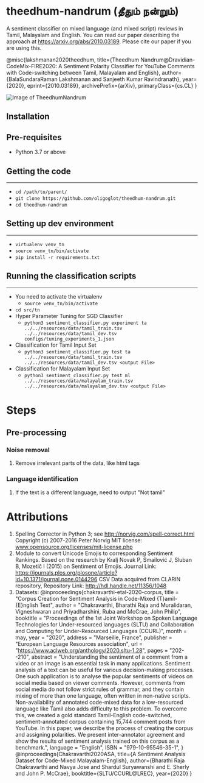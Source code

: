 # theedhum-nandrum (தீதும் நன்றும்)
A sentiment classifier on mixed language (and mixed script) reviews in Tamil, Malayalam and English. You can read our paper describing the approach at https://arxiv.org/abs/2010.03189. Please cite our paper if you are using this.

@misc{lakshmanan2020theedhum,
      title={Theedhum Nandrum@Dravidian-CodeMix-FIRE2020: A Sentiment Polarity Classifier for YouTube Comments with Code-switching between Tamil, Malayalam and English}, 
      author={BalaSundaraRaman Lakshmanan and Sanjeeth Kumar Ravindranath},
      year={2020},
      eprint={2010.03189},
      archivePrefix={arXiv},
      primaryClass={cs.CL}
}

![Image of TheedhumNandrum](https://raw.githubusercontent.com/oligoglot/theedhum-nandrum/3d3e3f2ad236b74e7917c956f819c7316f3bc690/t-n.png)

## Installation
## Pre-requisites
* Python 3.7 or above
## Getting the code
----------------
* `cd /path/to/parent/`
* `git clone https://github.com/oligoglot/theedhum-nandrum.git`
* `cd theedhum-nandrum`

## Setting up dev environment
----------------
* `virtualenv venv_tn`
* `source venv_tn/bin/activate`
* `pip install -r requirements.txt `

## Running the classification scripts
----------------
* You need to activate the virtualenv
    * `source venv_tn/bin/activate`
* `cd src/tn`
* Hyper Parameter Tuning for SGD Classifier
   * `python3 sentiment_classifier.py experiment ta ../../resources/data/tamil_train.tsv ../../resources/data/tamil_dev.tsv configs/tuning_experiments_1.json`
* Classification for Tamil Input Set
  * `python3 sentiment_classifier.py test ta ../../resources/data/tamil_train.tsv ../../resources/data/tamil_dev.tsv <output File>`
* Classification for Malayalam Input Set
  * `python3 sentiment_classifier.py test ml ../../resources/data/malayalam_train.tsv ../../resources/data/malayalam_dev.tsv <output File>`


# Steps
## Pre-processing
### Noise removal
1. Remove irrelevant parts of the data, like html tags

### Language identification
1. If the text is a different language, need to output "Not tamil"

# Attributions
1. Spelling Corrector in Python 3; see http://norvig.com/spell-correct.html
    Copyright (c) 2007-2016 Peter Norvig
    MIT license: www.opensource.org/licenses/mit-license.php
2. Module to convert Unicode Emojis to corresponding Sentiment Rankings.
    Based on the research by Kralj Novak P, Smailović J, Sluban B, Mozetič I
    (2015) on Sentiment of Emojis.
    Journal Link:
    https://journals.plos.org/plosone/article?id=10.1371/journal.pone.0144296
    CSV Data acquired from CLARIN repository,
    Repository Link: http://hdl.handle.net/11356/1048
3. Datasets: 
   @inproceedings{chakravarthi-etal-2020-corpus,
    title = "Corpus Creation for Sentiment Analysis in Code-Mixed {T}amil-{E}nglish Text",
    author = "Chakravarthi, Bharathi Raja  and
      Muralidaran, Vigneshwaran  and
      Priyadharshini, Ruba  and
      McCrae, John Philip",
    booktitle = "Proceedings of the 1st Joint Workshop on Spoken Language Technologies for Under-resourced languages (SLTU) and Collaboration and Computing for Under-Resourced Languages (CCURL)",
    month = may,
    year = "2020",
    address = "Marseille, France",
    publisher = "European Language Resources association",
    url = "https://www.aclweb.org/anthology/2020.sltu-1.28",
    pages = "202--210",
    abstract = "Understanding the sentiment of a comment from a video or an image is an essential task in many applications. Sentiment analysis of a text can be useful for various decision-making processes. One such application is to analyse the popular sentiments of videos on social media based on viewer comments. However, comments from social media do not follow strict rules of grammar, and they contain mixing of more than one language, often written in non-native scripts. Non-availability of annotated code-mixed data for a low-resourced language like Tamil also adds difficulty to this problem. To overcome this, we created a gold standard Tamil-English code-switched, sentiment-annotated corpus containing 15,744 comment posts from YouTube. In this paper, we describe the process of creating the corpus and assigning polarities. We present inter-annotator agreement and show the results of sentiment analysis trained on this corpus as a benchmark.",
    language = "English",
    ISBN = "979-10-95546-35-1",
}
@inproceedings{Chakravarthi2020ASA,
  title={A Sentiment Analysis Dataset for Code-Mixed Malayalam-English},
  author={Bharathi Raja Chakravarthi and Navya Jose and Shardul Suryawanshi and E. Sherly and John P. McCrae},
  booktitle={SLTU/CCURL@LREC},
  year={2020}
}

